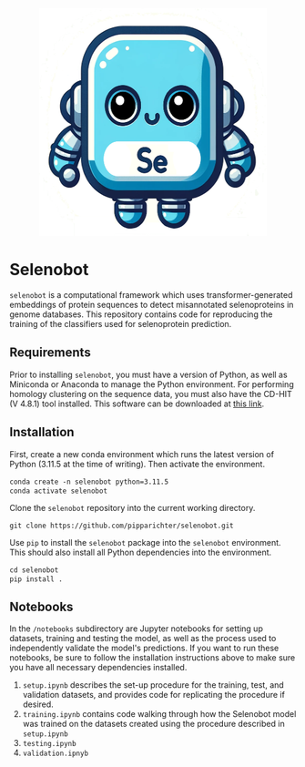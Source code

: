 <p align="center">
<img src="./mascot.png" width="400" height="400">
</p>

# Selenobot


`selenobot` is a computational framework which uses transformer-generated embeddings of protein sequences to detect misannotated selenoproteins in genome databases. This repository contains code for reproducing the training of the classifiers used for selenoprotein prediction.

## Requirements

Prior to installing `selenobot`, you must have a version of Python, as well as Miniconda or Anaconda to manage the Python environment. For performing homology clustering on the sequence data, you must also have the CD-HIT (V 4.8.1) tool installed. This software can be downloaded at [this link](https://sites.google.com/view/cd-hit). 

## Installation

First, create a new conda environment which runs the latest version of Python (3.11.5 at the time of writing). Then activate the environment. 
```
conda create -n selenobot python=3.11.5
conda activate selenobot
```
Clone the `selenobot` repository into the current working directory. 
```
git clone https://github.com/pipparichter/selenobot.git
```
Use `pip` to install the `selenobot` package into the `selenobot` environment. This should also install all Python dependencies into the environment.  
```
cd selenobot 
pip install . 
```

## Notebooks

In the `/notebooks` subdirectory are Jupyter notebooks for setting up datasets, training and testing the model, as well as the process used to independently validate the model's predictions. If you want to run these notebooks, be sure to follow the installation instructions above to make sure you have all necessary dependencies installed.

1. `setup.ipynb` describes the set-up procedure for the training, test, and validation datasets, and provides code for replicating the procedure if desired. 
2. `training.ipynb` contains code walking through how the Selenobot model was trained on the datasets created using the procedure described in `setup.ipynb`
3. `testing.ipynb`
4. `validation.ipnyb`




